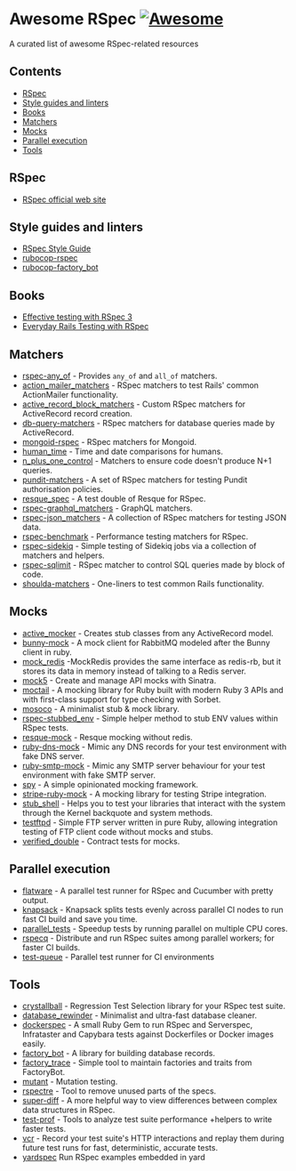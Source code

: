 # Awesome RSpec [![Awesome](https://awesome.re/badge.svg)](https://awesome.re)

A curated list of awesome RSpec-related resources

## Contents
- [RSpec](#rspec)
- [Style guides and linters](#style-guides-and-linters)
- [Books](#books)
- [Matchers](#matchers)
- [Mocks](#mocks)
- [Parallel execution](#parallel-execution)
- [Tools](#tools)

## RSpec
- [RSpec official web site](https://rspec.info)

## Style guides and linters
- [RSpec Style Guide](https://rspec.rubystyle.guide)
- [rubocop-rspec](https://github.com/rubocop/rubocop-rspec)
- [rubocop-factory_bot](https://github.com/rubocop/rubocop-factory_bot)

## Books
- [Effective testing with RSpec 3](https://pragprog.com/titles/rspec3/effective-testing-with-rspec-3/)
- [Everyday Rails Testing with RSpec](https://leanpub.com/everydayrailsrspec)

## Matchers
- [rspec-any_of](https://github.com/toptal/rspec-any_of) - Provides `any_of` and `all_of` matchers.
- [action_mailer_matchers](https://github.com/contently/action_mailer_matchers) - RSpec matchers to test Rails' common ActionMailer functionality.
- [active_record_block_matchers](https://github.com/nwallace/active_record_block_matchers) - Custom RSpec matchers for ActiveRecord record creation.
- [db-query-matchers](https://github.com/sds/db-query-matchers) - RSpec matchers for database queries made by ActiveRecord.
- [mongoid-rspec](https://github.com/mongoid/mongoid-rspec) - RSpec matchers for Mongoid.
- [human_time](https://github.com/allenan/human_time) - Time and date comparisons for humans.
- [n_plus_one_control](https://github.com/palkan/n_plus_one_control) - Matchers to ensure code doesn't produce N+1 queries.
- [pundit-matchers](https://github.com/pundit-community/pundit-matchers) - A set of RSpec matchers for testing Pundit authorisation policies.
- [resque_spec](https://github.com/leshill/resque_spec) - A test double of Resque for RSpec.
- [rspec-graphql_matchers](https://github.com/khamusa/rspec-graphql_matchers) - GraphQL matchers.
- [rspec-json_matchers](https://github.com/PikachuEXE/rspec-json_matchers) - A collection of RSpec matchers for testing JSON data.
- [rspec-benchmark](https://github.com/piotrmurach/rspec-benchmark) - Performance testing matchers for RSpec.
- [rspec-sidekiq](https://github.com/wspurgin/rspec-sidekiq) - Simple testing of Sidekiq jobs via a collection of matchers and helpers.
- [rspec-sqlimit](https://github.com/nepalez/rspec-sqlimit) - RSpec matcher to control SQL queries made by block of code.
- [shoulda-matchers](https://github.com/thoughtbot/shoulda-matchers) - One-liners to test common Rails functionality.

## Mocks
- [active_mocker](https://github.com/zeisler/active_mocker) - Creates stub classes from any ActiveRecord model.
- [bunny-mock](https://github.com/arempe93/bunny-mock) - A mock client for RabbitMQ modeled after the Bunny client in ruby.
- [mock_redis](https://github.com/sds/mock_redis) -MockRedis provides the same interface as redis-rb, but it stores its data in memory instead of talking to a Redis server.
- [mock5](https://github.com/rwz/mock5) - Create and manage API mocks with Sinatra.
- [moctail](https://github.com/testdouble/mocktail) - A mocking library for Ruby built with modern Ruby 3 APIs and with first-class support for type checking with Sorbet.
- [mosoco](https://github.com/frodsan/mocoso) - A minimalist stub & mock library.
- [rspec-stubbed_env](https://github.com/pboling/rspec-stubbed_env/) - Simple helper method to stub ENV values within RSpec tests.
- [resque-mock](https://github.com/danp/resque-mock) - Resque mocking without redis.
- [ruby-dns-mock](https://github.com/mocktools/ruby-dns-mock) - Mimic any DNS records for your test environment with fake DNS server.
- [ruby-smtp-mock](https://github.com/mocktools/ruby-smtp-mock) - Mimic any SMTP server behaviour for your test environment with fake SMTP server.
- [spy](https://github.com/ryanong/spy) - A simple opinionated mocking framework.
- [stripe-ruby-mock](https://github.com/stripe-ruby-mock/stripe-ruby-mock) - A mocking library for testing Stripe integration.
- [stub_shell](https://github.com/stackbuilders/stub_shell/) - Helps you to test your libraries that interact with the system through the Kernel backquote and system methods.
- [testftpd](https://github.com/christian-schulze/testftpd) - Simple FTP server written in pure Ruby, allowing integration testing of FTP client code without mocks and stubs.
- [verified_double](https://github.com/gsmendoza/verified_double) - Contract tests for mocks.

## Parallel execution
- [flatware](https://github.com/briandunn/flatware) - A parallel test runner for RSpec and Cucumber with pretty output.
- [knapsack](https://github.com/KnapsackPro/knapsack) - Knapsack splits tests evenly across parallel CI nodes to run fast CI build and save you time.
- [parallel_tests](https://github.com/grosser/parallel_tests) - Speedup tests by running parallel on multiple CPU cores.
- [rspecq](https://github.com/skroutz/rspecq) - Distribute and run RSpec suites among parallel workers; for faster CI builds.
- [test-queue](https://github.com/tmm1/test-queue) - Parallel test runner for CI environments

## Tools
- [crystallball](https://github.com/toptal/crystalball) - Regression Test Selection library for your RSpec test suite.
- [database_rewinder](https://github.com/amatsuda/database_rewinder) - Minimalist and ultra-fast database cleaner.
- [dockerspec](https://github.com/zuazo/dockerspec) - A small Ruby Gem to run RSpec and Serverspec, Infrataster and Capybara tests against Dockerfiles or Docker images easily.
- [factory_bot](https://github.com/thoughtbot/factory_bot) - A library for building database records.
- [factory_trace](https://github.com/djezzzl/factory_trace) - Simple tool to maintain factories and traits from FactoryBot.
- [mutant](https://github.com/mbj/mutant) - Mutation testing.
- [rspectre](https://github.com/dgollahon/rspectre) - Tool to remove unused parts of the specs.
- [super-diff](https://github.com/mcmire/super_diff) - A more helpful way to view differences between complex data structures in RSpec.
- [test-prof](https://github.com/test-prof/test-prof) - Tools to analyze test suite performance +helpers to write faster tests.
- [vcr](https://github.com/vcr/vcr) - Record your test suite's HTTP interactions and replay them during future test runs for fast, deterministic, accurate tests.
- [yardspec](https://github.com/r7kamura/yardspec) Run RSpec examples embedded in yard
